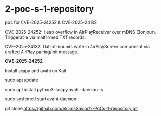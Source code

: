 # 2-poc-s-1-repository
poc for CVE-2025-24252 &amp; CVE-2025-24132

CVE-2025-24252: Heap overflow in AirPlayReceiver over mDNS (Bonjour). Triggerable via malformed TXT records.

CVE-2025-24132: Out-of-bounds write in AirPlayScreen component via crafted AirPlay pairing/init message.

**CVE-2025-24252**

Install scapy and avahi on Kali

sudo apt update

sudo apt install python3-scapy avahi-daemon -y

sudo systemctl start avahi-daemon

git clone https://github.com/ekomsSavior/2-PoCs-1-repository.git




